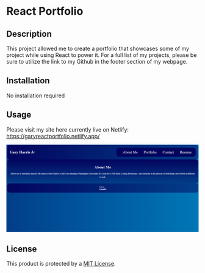 # React Portfolio

## Description

This project allowed me to create a portfolio that showcases some of my project while using React to power it. For a full list of my projects, please be sure to utilize the link to my Github in the footer section of my webpage.

## Installation

No installation required

## Usage

Please visit my site here currently live on Netlify: https://garyreactportfolio.netlify.app/ 

![alt text](/src/images/live%20site%20preview.png)

## License
This product is protected by a [MIT License](http://choosealicense.com/licenses/mit).